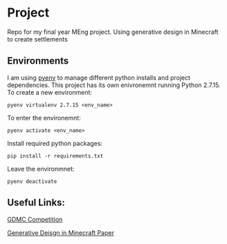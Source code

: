 # Project
Repo for my final year MEng project. Using generative design in Minecraft to create settlements

## Environments

I am using [pyenv](https://github.com/pyenv/pyenv) to manage different python installs and project dependencies. This project has its own enivronemnt running Python 2.7.15. To create a new environment:

`pyenv virtualenv 2.7.15 <env_name>`

To enter the environemnt:

`pyenv activate <env_name>`

Install required python packages:

`pip install -r requirements.txt`

Leave the environmnet:

`pyenv deactivate`

## Useful Links:

[GDMC Competition](http://gendesignmc.engineering.nyu.edu)

[Generative Deisgn in Minecraft Paper](https://www.researchgate.net/publication/327638962_Generative_design_in_minecraft_GDMC_settlement_generation_competition)
